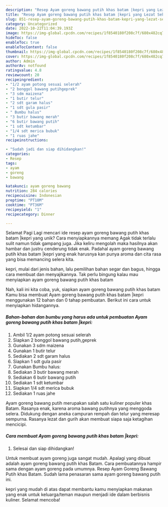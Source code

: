 ```yaml
---
description: "Resep Ayam goreng bawang putih khas batam |kepri yang Lezat Sekali"
title: "Resep Ayam goreng bawang putih khas batam |kepri yang Lezat Sekali"
slug: 851-resep-ayam-goreng-bawang-putih-khas-batam-kepri-yang-lezat-sekali
category: Uncategorized
date: 2022-10-22T11:04:39.193Z
image: https://img-global.cpcdn.com/recipes/1f8540180f208c7f/680x482cq70/ayam-goreng-bawang-putih-khas-batam-kepri-foto-resep-utama.jpg
hideToc: false
enableToc: true
enableTocContent: false
thumbnail: https://img-global.cpcdn.com/recipes/1f8540180f208c7f/680x482cq70/ayam-goreng-bawang-putih-khas-batam-kepri-foto-resep-utama.jpg
cover: https://img-global.cpcdn.com/recipes/1f8540180f208c7f/680x482cq70/ayam-goreng-bawang-putih-khas-batam-kepri-foto-resep-utama.jpg
author: Admin
authorAv: notfound
ratingvalue: 4.8
reviewcount: 20
recipeingredient:
- "1/2 ayam potong sesuai selerah"
- "2 bonggol bawang putihgeprek"
- "3 sdm maizena"
- "1 butir telur"
- "2 sdt garam halus"
- "1 sdt gula pasir"
- " Bumbu halus"
- "3 butir bawang merah"
- "6 butir bawang putih"
- "1 sdt ketumbar"
- "1/4 sdt merica bubuk"
- "1 ruas jahe"
recipeinstructions:

- "Sudah jadi dan siap dihidangkan!"
categories:
- Resep
tags:
- ayam
- goreng
- bawang

katakunci: ayam goreng bawang 
nutrition: 284 calories
recipecuisine: Indonesian
preptime: "PT10M"
cooktime: "PT36M"
recipeyield: "1"
recipecategory: Dinner

---
```



Selamat Pagi Lagi mencari ide resep ayam goreng bawang putih khas batam |kepri yang unik? Cara menyiapkannya memang Agak tidak terlalu sulit namun tidak gampang juga. Jika keliru mengolah maka hasilnya akan hambar dan justru cenderung tidak enak. Padahal ayam goreng bawang putih khas batam |kepri yang enak harusnya kan punya aroma dan cita rasa yang bisa memancing selera kita.

kepri, mulai dari jenis bahan, lalu pemilihan bahan segar dan bagus, hingga cara membuat dan menyajikannya. Tak perlu bingung kalau mau menyiapkan ayam goreng bawang putih khas batam 

Nah, kali ini kita coba, yuk, siapkan ayam goreng bawang putih khas batam  Kamu bisa membuat Ayam goreng bawang putih khas batam |kepri menggunakan 12 bahan dan 0 tahap pembuatan. Berikut ini cara untuk menyiapkan hidangannya.

<!--inarticleads1-->

##### Bahan-bahan dan bumbu yang harus ada untuk pembuatan Ayam goreng bawang putih khas batam |kepri:

1. Ambil 1/2 ayam potong sesuai selerah
1. Siapkan 2 bonggol bawang putih,geprek
1. Gunakan 3 sdm maizena
1. Gunakan 1 butir telur
1. Sediakan 2 sdt garam halus
1. Siapkan 1 sdt gula pasir
1. Gunakan  Bumbu halus:
1. Sediakan 3 butir bawang merah
1. Sediakan 6 butir bawang putih
1. Sediakan 1 sdt ketumbar
1. Siapkan 1/4 sdt merica bubuk
1. Sediakan 1 ruas jahe


Ayam goreng bawang putih merupakan salah satu kuliner populer khas Batam. Rasanya enak, karena aroma bawang putihnya yang menggoda selera. Didukung dengan aneka campuran rempah dan telur yang meresap sempurna. Rasanya lezat dan gurih akan membuat siapa saja ketagihan mencicipi. 

<!--inarticleads2-->

##### Cara membuat Ayam goreng bawang putih khas batam |kepri:


1. Selesai dan siap dihidangkan!

Untuk membuat ayam goreng juga sangat mudah. Apalagi yang dibuat adalah ayam goreng bawang putih khas Batam. Cara pembuatannya hampir sama dengan ayam goreng pada umumnya. Resep Ayam Goreng Bawang Putih khas Batam. Sudah lama penasaran sama ayam goreng bawang putih ini. 

kepri yang mudah di atas dapat membantu kamu menyiapkan makanan yang enak untuk keluarga/teman maupun menjadi ide dalam berbisnis kuliner. Selamat mencoba!
